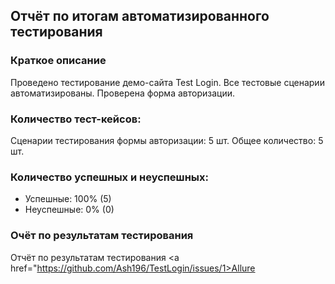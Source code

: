 ## Отчёт по итогам автоматизированного тестирования
### Краткое описание
Проведено тестирование демо-сайта Test Login. Все тестовые сценарии автоматизированы. Проверена форма авторизации.
### Количество тест-кейсов:
Сценарии тестирования формы авторизации: 5 шт.
Общее количество: 5 шт.
### Количество успешных и неуспешных:
* Успешные: 100% (5)
* Неуспешные: 0% (0)
### Очёт по результатам тестирования
Отчёт по результатам тестирования <a href="https://github.com/Ash196/TestLogin/issues/1>Allure</a>